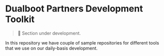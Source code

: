 # Dualboot Partners Development Toolkit

> :construction: Section under development.

In this repository we have couple of sample repositories for different tools that we use on our daily-basis development.

